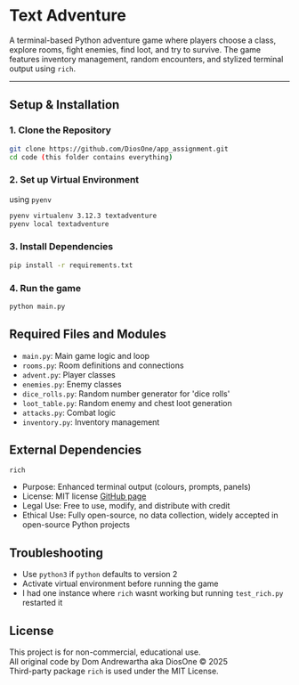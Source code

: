 # Text Adventure

A terminal-based Python adventure game where players choose a class, explore rooms, fight enemies, find loot, and try to survive. The game features inventory management, random encounters, and stylized terminal output using `rich`.

---

## Setup & Installation

### 1. Clone the Repository

```bash
git clone https://github.com/DiosOne/app_assignment.git
cd code (this folder contains everything)
```

### 2. Set up Virtual Environment

using `pyenv`

```bash
pyenv virtualenv 3.12.3 textadventure
pyenv local textadventure
```

### 3. Install Dependencies

```bash
pip install -r requirements.txt
```

### 4. Run the game

```bash
python main.py
```

## Required Files and Modules

- `main.py`: Main game logic and loop
- `rooms.py`: Room definitions and connections
- `advent.py`: Player classes
- `enemies.py`: Enemy classes
- `dice_rolls.py`: Random number generator for 'dice rolls'
- `loot_table.py`: Random enemy and chest loot generation
- `attacks.py`: Combat logic
- `inventory.py`: Inventory management

## External Dependencies

`rich`

- Purpose: Enhanced terminal output (colours, prompts, panels)
- License: MIT license [GitHub page](https://github.com/Textualize/rich?tab=MIT-1-ov-file)
- Legal Use: Free to use, modify, and distribute with credit
- Ethical Use: Fully open-source, no data collection, widely accepted in open-source Python projects

## Troubleshooting

- Use `python3` if `python` defaults to version 2
- Activate virtual environment before running the game
- I had one instance where `rich` wasnt working but running `test_rich.py` restarted it

## License

This project is for non-commercial, educational use.  
All original code by Dom Andrewartha aka DiosOne &copy; 2025  
Third-party package `rich` is used under the MIT License.

